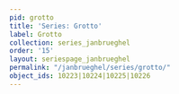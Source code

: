 ```yaml
---
pid: grotto
title: 'Series: Grotto'
label: Grotto
collection: series_janbrueghel
order: '15'
layout: seriespage_janbrueghel
permalink: "/janbrueghel/series/grotto/"
object_ids: 10223|10224|10225|10226
---
```

